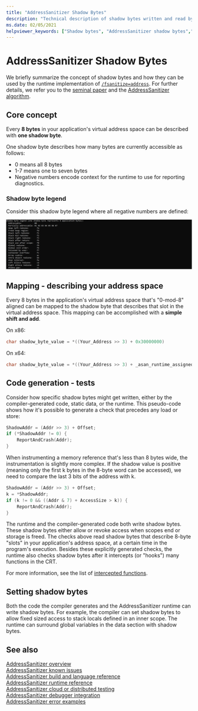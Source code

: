 ```yaml
---
title: "AddressSanitizer Shadow Bytes"
description: "Technical description of shadow bytes written and read by the compiler-generated code and AddressSanitizer runtime."
ms.date: 02/05/2021
helpviewer_keywords: ["Shadow bytes", "AddressSanitizer shadow bytes","Address Sanitizer shadow bytes", "ASan shadow bytes"]
---
```


# AddressSanitizer Shadow Bytes

We briefly summarize the concept of shadow bytes and how they can be used by the runtime implementation of [`/fsanitize=address`](../build/reference/fsanitize.md). For further details, we refer you to the [seminal paper](https://www.usenix.org/system/files/conference/atc12/atc12-final39.pdf) and the [AddressSanitizer algorithm](https://github.com/google/sanitizers/wiki/AddressSanitizerAlgorithm).

## Core concept

Every **8 bytes** in your application's virtual address space can be described with **one shadow byte**.

One shadow byte describes how many bytes are currently accessible as follows:

- 0 means all 8 bytes
- 1-7 means one to seven bytes
- Negative numbers encode context for the runtime to use for reporting diagnostics.

### Shadow byte legend

Consider this shadow byte legend where all negative numbers are defined:

![Screenshot of the AddressSanitizer shadow-byte legend](./media/asan-shadow-byte-legend.png)

## Mapping - describing your address space

Every 8 bytes in the application's virtual address space that's "0-mod-8" aligned can be mapped to the shadow byte that describes that slot in the virtual address space.  This mapping can be accomplished with a **simple shift and add**.

On x86:

```cpp
char shadow_byte_value = *((Your_Address >> 3) + 0x30000000)
```

On x64:

```cpp
char shadow_byte_value = *((Your_Address >> 3) + _asan_runtime_assigned_offset)
```

## Code generation - tests

Consider how specific shadow bytes might get written, either by the compiler-generated code, static data, or the runtime. This pseudo-code shows how it's possible to generate a check that precedes any load or store:

```cpp
ShadowAddr = (Addr >> 3) + Offset;
if (*ShadowAddr != 0) {
    ReportAndCrash(Addr);
}
```

When instrumenting a memory reference that's less than 8 bytes wide, the instrumentation is slightly more complex. If the shadow value is positive (meaning only the first k bytes in the 8-byte word can be accessed), we need to compare the last 3 bits of the address with k.

```cpp
ShadowAddr = (Addr >> 3) + Offset;
k = *ShadowAddr;
if (k != 0 && ((Addr & 7) + AccessSize > k)) {
    ReportAndCrash(Addr);
}
```

The runtime and the compiler-generated code both write shadow bytes. These shadow bytes either allow or revoke access when scopes end or storage is freed. The checks above read shadow bytes that describe 8-byte "slots" in your application's address space, at a certain time in the program's execution. Besides these explicitly generated checks, the runtime also checks shadow bytes after it intercepts (or "hooks") many functions in the CRT.

For more information, see the list of [intercepted functions](./asan-runtime.md#default-interceptors).

## Setting shadow bytes

Both the code the compiler generates and the AddressSanitizer runtime can write shadow bytes. For example, the compiler can set shadow bytes to allow fixed sized access to stack locals defined in an inner scope. The runtime can surround global variables in the data section with shadow bytes.

## See also

[AddressSanitizer overview](./asan.md)\
[AddressSanitizer known issues](./asan-known-issues.md)\
[AddressSanitizer build and language reference](./asan-building.md)\
[AddressSanitizer runtime reference](./asan-runtime.md)\
[AddressSanitizer cloud or distributed testing](./asan-offline-crash-dumps.md)\
[AddressSanitizer debugger integration](./asan-debugger-integration.md)\
[AddressSanitizer error examples](./asan-examples.md)
